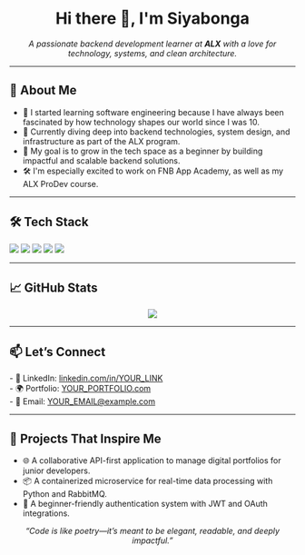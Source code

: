 <!-- GitHub Profile README -->

<h1 align="center">Hi there 👋, I'm Siyabonga</h1>

<p align="center">
  <i>A passionate backend development learner at <b>ALX</b> with a love for technology, systems, and clean architecture.</i>
</p>

---

<h2>🚀 About Me</h2>

<ul>
  <li>🎯 I started learning software engineering because I have always been fascinated by how technology shapes our world since I was 10.</li>
  <li>🧠 Currently diving deep into backend technologies, system design, and infrastructure as part of the ALX program.</li>
  <li>🌱 My goal is to grow in the tech space as a beginner by building impactful and scalable backend solutions.</li>
  <li>🛠️ I'm especially excited to work on FNB App Academy, as well as my ALX ProDev course.</li>
</ul>

---

<h2>🛠️ Tech Stack</h2>

<p>
  <img src="https://img.shields.io/badge/-Python-3776AB?style=flat&logo=python&logoColor=white" />
  <img src="https://img.shields.io/badge/-Django-092E20?style=flat&logo=django&logoColor=white" />
  <img src="https://img.shields.io/badge/-PostgreSQL-336791?style=flat&logo=postgresql&logoColor=white" />
  <img src="https://img.shields.io/badge/-Docker-2496ED?style=flat&logo=docker&logoColor=white" />
  <img src="https://img.shields.io/badge/-Git-F05032?style=flat&logo=git&logoColor=white" />
</p>

---

<h2>📈 GitHub Stats</h2>

<p align="center">
  <img src="https://github-readme-stats.vercel.app/api?username=siya-exe&show_icons=true&theme=tokyonight" />
</p>

---

<h2>📫 Let’s Connect</h2>

<p>
  - 💼 LinkedIn: <a href="https://www.linkedin.com/in/siyabonga-ngwenya-1902642a2/">linkedin.com/in/YOUR_LINK</a><br/>
  - 🌍 Portfolio: <a href="https://siyajpg-portfolio.netlify.app/">YOUR_PORTFOLIO.com</a><br/>
  - 📧 Email: <a href="mailto:siyangwenya13@gmail.com">YOUR_EMAIL@example.com</a>
</p>

---

<h2>🧠 Projects That Inspire Me</h2>

<ul>
  <li>🌐 A collaborative API-first application to manage digital portfolios for junior developers.</li>
  <li>📦 A containerized microservice for real-time data processing with Python and RabbitMQ.</li>
  <li>🔐 A beginner-friendly authentication system with JWT and OAuth integrations.</li>
</ul>

<p align="center"><i>“Code is like poetry—it’s meant to be elegant, readable, and deeply impactful.”</i></p>
